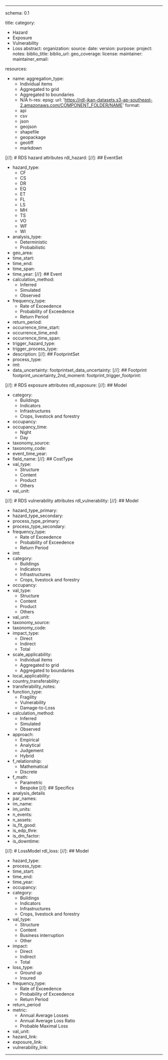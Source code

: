 ---

schema: 0.1

title:
category:
  - Hazard
  - Exposure
  - Vulnerability
  - Loss
abstract:
organization:
source:
date:
version:
purpose:
project:
notes:
biblio_title:
biblio_url:
geo_coverage:
license:
maintainer:
maintainer_email:

resources:
  - name:
    aggregation_type:
	  - Individual items
      - Aggregated to grid
      - Aggregated to boundaries
      - N/A
	h-res:
	epsg: 
    url: 'https://rdl-jkan-datasets.s3-ap-southeast-2.amazonaws.com/COMPONENT_FOLDER/NAME'
    format:
      - api
      - csv
      - json
      - geojson
      - shapefile
      - geopackage
      - geotiff
      - markdown
	  
[//]: # RDS hazard attributes
rdl_hazard:
[//]: ## EventSet
  - hazard_type:
	  - CF
	  - CS
	  - DR
	  - EQ
	  - ET
	  - FL
	  - LS 
	  - MH
	  - TS
	  - VO
	  - WF
	  - WI
  - analysis_type:
      - Deterministic
      - Probabilistic
  - geo_area:
  - time_start:
  - time_end:
  - time_span:
  - time_year:
[//]: ## Event
  - calculation_method:
      - Inferred
      - Simulated
      - Observed
  - frequency_type:
      - Rate of Exceedence
      - Probability of Exceedence
      - Return Period
  - return_period:
  - occurrence_time_start:
  - occurrence_time_end:
  - occurrence_time_span:
  - trigger_hazard_type:
  - trigger_process_type:
  - description:
[//]: ## FootprintSet
  - process_type:
  - imt:
  - data_uncertainty:
footprintset_data_uncertainty:
[//]: ## Footprint
footprint_uncertainty_2nd_moment:
footprint_trigger_footprint:


[//]: # RDS exposure attributes
rdl_exposure:
[//]: ## Model
  - category:
      - Buildings
      - Indicators
      - Infrastructures
      - Crops, livestock and forestry
  - occupancy:
  - occupancy_time:
      - Night
      - Day
  - taxonomy_source:
  - taxonomy_code:
  - event_time_year:
  - field_name: 
[//]: ## CostType
  - val_type:
      - Structure
      - Content
      - Product
      - Others
  - val_unit:


[//]: # RDS vulnerability attributes
rdl_vulnerability:
[//]: ## Model
  - hazard_type_primary:
  - hazard_type_secondary:
  - process_type_primary:
  - process_type_secondary:
  - frequency_type:
      - Rate of Exceedence
      - Probability of Exceedence
      - Return Period     
  - imt:
  - category:
      - Buildings
      - Indicators
      - Infrastructures
      - Crops, livestock and forestry     
  - occupancy:
  - val_type:
      - Structure
      - Content
      - Product
      - Others
  - val_unit:
  - taxonomy_source:
  - taxonomy_code:
  - impact_type:
      - Direct
      - Indirect
      - Total
  - scale_applicability:
      - Individual items
      - Aggregated to grid
      - Aggregated to boundaries
  - local_applicability:
  - country_transferability:
  - transferability_notes:
  - function_type:
      - Fragility
      - Vulnerability
      - Damage-to-Loss
  - calculation_method:
      - Inferred
      - Simulated
      - Observed
  - approach:
      - Empirical
      - Analytical
      - Judgement
      - Hybrid
  - f_relationship:
      - Mathematical
      - Discrete
  - f_math:
      - Parametric
      - Bespoke
[//]: ## Specifics
  - analysis_details
  - par_names:
  - im_name:
  - im_units:
  - n_events:
  - n_assets:
  - is_fit_good:
  - is_edp_thre:
  - is_dm_factor:
  - is_downtime:

[//]: # LossModel
rdl_loss:
[//]: ## Model
  - hazard_type:
  - process_type:
  - time_start:
  - time_end:
  - time_year:
  - occupancy:
  - category:
      - Buildings
      - Indicators
      - Infrastructures
      - Crops, livestock and forestry     
  - val_type:
      - Structure
      - Content
      - Business interruption
      - Other
  - impact:
      - Direct
      - Indirect
      - Total
  - loss_type:
      - Ground up
      - Insured
  - frequency_type:
      - Rate of Exceedence
      - Probability of Exceedence
      - Return Period     
  - return_period
  - metric:
      - Annual Average Losses
      - Annual Average Loss Ratio
      - Probable Maximal Loss
  - val_unit:
  - hazard_link:
  - exposure_link:
  - vulnerability_link:

---